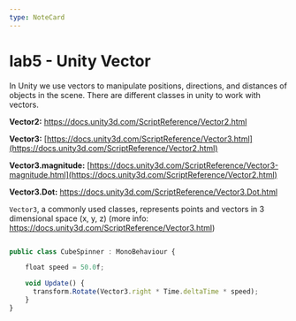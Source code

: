 ```yaml
---
type: NoteCard
---
```


# lab5 - Unity Vector
In Unity we use vectors to manipulate positions, directions, and distances of objects in the scene. There are different classes in unity to work with vectors.

**Vector2:** <https://docs.unity3d.com/ScriptReference/Vector2.html>

**Vector3:** [https://docs.unity3d.com/ScriptReference/Vector3.html](https://docs.unity3d.com/ScriptReference/Vector2.html)

**Vector3.magnitude:** [https://docs.unity3d.com/ScriptReference/Vector3-magnitude.html](https://docs.unity3d.com/ScriptReference/Vector2.html)

**Vector3.Dot:** <https://docs.unity3d.com/ScriptReference/Vector3.Dot.html>

`Vector3`, a commonly used classes, represents points and vectors in 3 dimensional space (x, y, z) (more info: <https://docs.unity3d.com/ScriptReference/Vector3.html>)

```js

public class CubeSpinner : MonoBehaviour {

    float speed = 50.0f;

    void Update() {
      transform.Rotate(Vector3.right * Time.deltaTime * speed);
    }
}
```